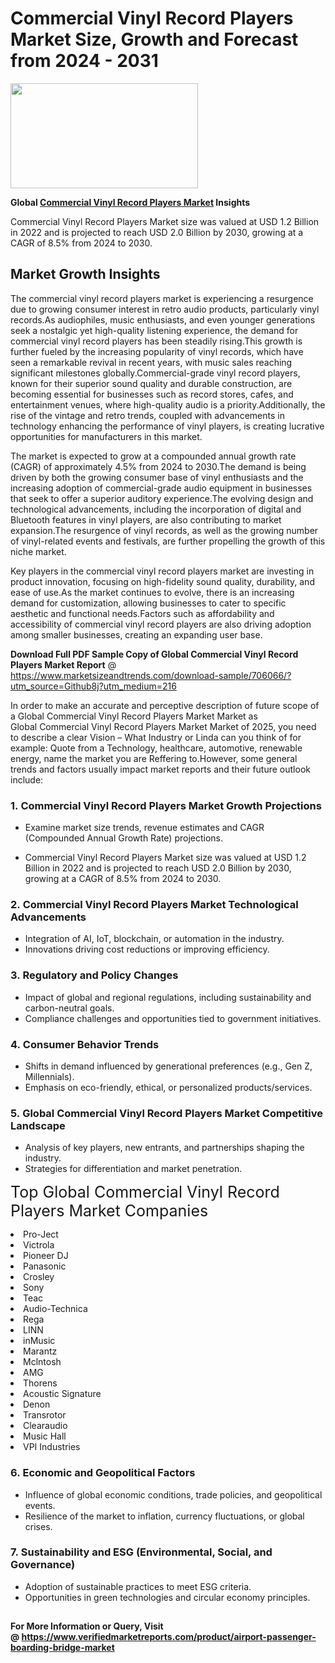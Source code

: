 <H1>Commercial Vinyl Record Players Market Size, Growth and Forecast from 2024 - 2031</H1><img class="aligncenter size-medium wp-image-584254" src="https://thirdeyenews.in/wp-content/uploads/2024/09/Global-Market-Research-300x168.jpeg" alt="" width="300" height="168" /><p><strong>Global&nbsp;<a href="https://www.marketsizeandtrends.com/download-sample/706066/?utm_source=Github8j?utm_medium=216">Commercial Vinyl Record Players Market</a> Insights</strong></p><p>Commercial Vinyl Record Players Market size was valued at USD 1.2 Billion in 2022 and is projected to reach USD 2.0 Billion by 2030, growing at a CAGR of 8.5% from 2024 to 2030.</p><p><h2>Market Growth Insights</h2> <p>The commercial vinyl record players market is experiencing a resurgence due to growing consumer interest in retro audio products, particularly vinyl records.As audiophiles, music enthusiasts, and even younger generations seek a nostalgic yet high-quality listening experience, the demand for commercial vinyl record players has been steadily rising.This growth is further fueled by the increasing popularity of vinyl records, which have seen a remarkable revival in recent years, with music sales reaching significant milestones globally.Commercial-grade vinyl record players, known for their superior sound quality and durable construction, are becoming essential for businesses such as record stores, cafes, and entertainment venues, where high-quality audio is a priority.Additionally, the rise of the vintage and retro trends, coupled with advancements in technology enhancing the performance of vinyl players, is creating lucrative opportunities for manufacturers in this market.</p> <p>The market is expected to grow at a compounded annual growth rate (CAGR) of approximately 4.5% from 2024 to 2030.The demand is being driven by both the growing consumer base of vinyl enthusiasts and the increasing adoption of commercial-grade audio equipment in businesses that seek to offer a superior auditory experience.The evolving design and technological advancements, including the incorporation of digital and Bluetooth features in vinyl players, are also contributing to market expansion.The resurgence of vinyl records, as well as the growing number of vinyl-related events and festivals, are further propelling the growth of this niche market.</p> <p>Key players in the commercial vinyl record players market are investing in product innovation, focusing on high-fidelity sound quality, durability, and ease of use.As the market continues to evolve, there is an increasing demand for customization, allowing businesses to cater to specific aesthetic and functional needs.Factors such as affordability and accessibility of commercial vinyl record players are also driving adoption among smaller businesses, creating an expanding user base.</p> <p><span class=""><strong>Download Full PDF Sample Copy of Global Commercial Vinyl Record Players Market Report</strong> @ <a href="https://www.marketsizeandtrends.com/download-sample/706066/?utm_source=Github8j?utm_medium=216" target="_blank">https://www.marketsizeandtrends.com/download-sample/706066/?utm_source=Github8j?utm_medium=216</a></span></p><p>In order to make an accurate and perceptive description of future scope of a Global&nbsp;Commercial Vinyl Record Players Market Market as Global&nbsp;Commercial Vinyl Record Players Market Market of 2025, you need to describe a clear Vision &ndash; What Industry or Linda can you think of for example: Quote from a Technology, healthcare, automotive, renewable energy, name the market you are Reffering to.However, some general trends and factors usually impact market reports and their future outlook include:</p><h3>1.&nbsp;<strong>Commercial Vinyl Record Players Market Growth Projections</strong></h3><ul><li>Examine market size trends, revenue estimates and CAGR (Compounded Annual Growth Rate) projections.</li><li><p>Commercial Vinyl Record Players Market size was valued at USD 1.2 Billion in 2022 and is projected to reach USD 2.0 Billion by 2030, growing at a CAGR of 8.5% from 2024 to 2030.</p></li></ul><h3>2.&nbsp;<strong>Commercial Vinyl Record Players Market Technological Advancements</strong></h3><ul><li>Integration of AI, IoT, blockchain, or automation in the industry.</li><li>Innovations driving cost reductions or improving efficiency.</li></ul><h3>3.&nbsp;<strong>Regulatory and Policy Changes</strong></h3><ul><li>Impact of global and regional regulations, including sustainability and carbon-neutral goals.</li><li>Compliance challenges and opportunities tied to government initiatives.</li></ul><h3>4.&nbsp;<strong>Consumer Behavior Trends</strong></h3><ul><li>Shifts in demand influenced by generational preferences (e.g., Gen Z, Millennials).</li><li>Emphasis on eco-friendly, ethical, or personalized products/services.</li></ul><h3>5.&nbsp;<strong>Global Commercial Vinyl Record Players Market Competitive Landscape</strong></h3><ul><li>Analysis of key players, new entrants, and partnerships shaping the industry.</li><li>Strategies for differentiation and market penetration.</li></ul><p data-pm-slice="1 1 []"><span style="color: inherit; font-family: inherit; font-size: 25px;">Top Global Commercial Vinyl Record Players Market Companies</span></p><div class="" data-test-id=""><p><li>Pro-Ject</li><li> Victrola</li><li> Pioneer DJ</li><li> Panasonic</li><li> Crosley</li><li> Sony</li><li> Teac</li><li> Audio-Technica</li><li> Rega</li><li> LINN</li><li> inMusic</li><li> Marantz</li><li> Mclntosh</li><li> AMG</li><li> Thorens</li><li> Acoustic Signature</li><li> Denon</li><li> Transrotor</li><li> Clearaudio</li><li> Music Hall</li><li> VPI Industries</li></p></div><h3>6.&nbsp;<strong>Economic and Geopolitical Factors</strong></h3><ul><li>Influence of global economic conditions, trade policies, and geopolitical events.</li><li>Resilience of the market to inflation, currency fluctuations, or global crises.</li></ul><h3>7.&nbsp;<strong>Sustainability and ESG (Environmental, Social, and Governance)</strong></h3><ul><li>Adoption of sustainable practices to meet ESG criteria.</li><li>Opportunities in green technologies and circular economy principles.</li></ul><h2><strong style="font-size: 14px;">For More Information or Query, Visit @&nbsp;</strong><a style="background-color: #ffffff; font-size: 14px;" href="https://www.marketsizeandtrends.com/report/commercial-vinyl-record-players-market/" target="_blank">https://www.verifiedmarketreports.com/product/airport-passenger-boarding-bridge-market</a></h2>